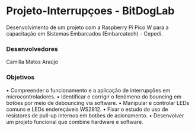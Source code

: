 # Projeto-Interrupçoes - BitDogLab
Desenvolvimento de um projeto com a Raspberry Pi Pico W para a capacitação em Sistemas Embarcados (Embarcatech) - Cepedi. 

### Desenvolvedores
Camilla Matos Araújo

### Objetivos
• Compreender o funcionamento e a aplicação de interrupções em microcontroladores.
• Identificar e corrigir o fenômeno do bouncing em botões por meio de debouncing via software.
• Manipular e controlar LEDs comuns e LEDs endereçáveis WS2812.
• Fixar o estudo do uso de resistores de pull-up internos em botões de acionamento.
• Desenvolver um projeto funcional que combine hardware e software.
